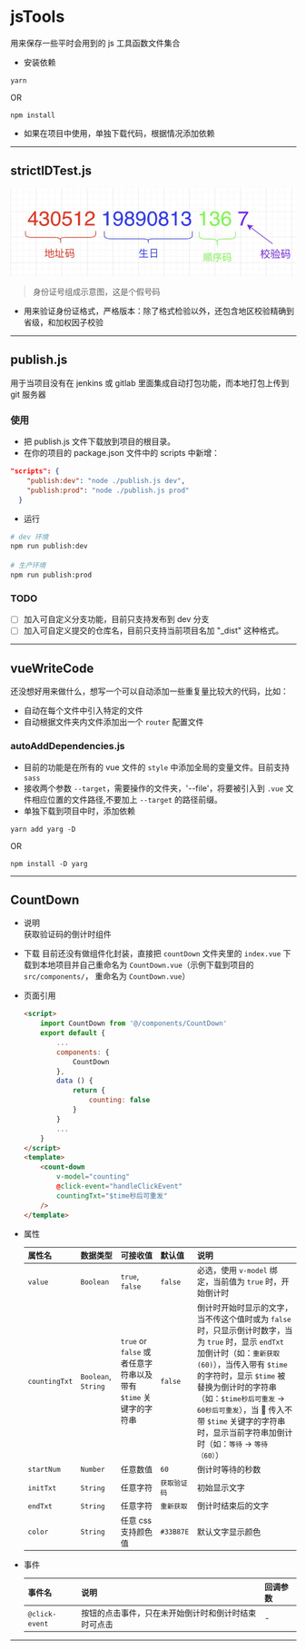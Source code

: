 # jsTools

用来保存一些平时会用到的 js 工具函数文件集合

-   安装依赖

```shell
yarn
```

OR

```shell
npm install
```

-   如果在项目中使用，单独下载代码，根据情况添加依赖

---

## strictIDTest.js

![idNum](./images/id.jpg)

> 身份证号组成示意图，这是个假号码

-   用来验证身份证格式，严格版本：除了格式检验以外，还包含地区校验精确到省级，和加权因子校验

---

## publish.js

用于当项目没有在 jenkins 或 gitlab 里面集成自动打包功能，而本地打包上传到 git 服务器

### 使用

-   把 publish.js 文件下载放到项目的根目录。
-   在你的项目的 package.json 文件中的 scripts 中新增：

```json
"scripts": {
    "publish:dev": "node ./publish.js dev",
    "publish:prod": "node ./publish.js prod"
  }
```

-   运行

```bash
# dev 环境
npm run publish:dev

# 生产环境
npm run publish:prod
```

### TODO

-   [ ] 加入可自定义分支功能，目前只支持发布到 dev 分支
-   [ ] 加入可自定义提交的仓库名，目前只支持当前项目名加 "\_dist" 这种格式。

---

## vueWriteCode

还没想好用来做什么，想写一个可以自动添加一些重复量比较大的代码，比如：

-   自动在每个文件中引入特定的文件
-   自动根据文件夹内文件添加出一个 `router` 配置文件

### autoAddDependencies.js

-   目前的功能是在所有的 vue 文件的 `style` 中添加全局的变量文件。目前支持 `sass`
-   接收两个参数 `--target`，需要操作的文件夹，'--file'，将要被引入到 `.vue` 文件相应位置的文件路径,不要加上 `--target` 的路径前缀。
-   单独下载到项目中时，添加依赖

```shell
yarn add yarg -D
```

OR

```shell
npm install -D yarg
```

---

## CountDown

-   说明  
     获取验证码的倒计时组件

-   下载
  目前还没有做组件化封装，直接把 `countDown` 文件夹里的 `index.vue` 下载到本地项目并自己重命名为 `CountDown.vue`（示例下载到项目的 `src/components/`， 重命名为  `CountDown.vue`）
*   页面引用
    ```html
    <script>
        import CountDown from '@/components/CountDown'
        export default {
            ...
            components: {
                CountDown
            },
            data () {
                return {
                    counting: false
                }
            }
            ...
        }
    </script>
    <template>
        <count-down
            v-model="counting"
            @click-event="handleClickEvent"
            countingTxt="$time秒后可重发"
        />
    </template>
    ```
*   属性   

     | 属性名 | 数据类型 | 可接收值 | 默认值 | 说明 |
    | ----- | ------ | ------ | ----- | --- |
    | `value` | `Boolean` | `true`, `false` | `false` | 必选，使用 `v-model` 绑定，当前值为 `true` 时，开始倒计时 |
    | `countingTxt` | `Boolean`, `String` | `true` or `false` 或者任意字符串以及带有 `$time` 关键字的字符串 | `false` | 倒计时开始时显示的文字，当不传这个值时或为 `false` 时，只显示倒计时数字，当为 `true` 时，显示 `endTxt` 加倒计时（如：`重新获取(60)`），当传入带有 `$time` 的字符时，显示 `$time` 被替换为倒计时的字符串（如：`$time秒后可重发` -> `60秒后可重发`），当  传入不带 `$time` 关键字的字符串时，显示当前字符串加倒计时（如：`等待` -> `等待（60）`） |
    | `startNum` | `Number` | 任意数值 | `60` | 倒计时等待的秒数 |
    | `initTxt` | `String` | 任意字符 | `获取验证码` | 初始显示文字 |
    | `endTxt` | `String` | 任意字符 | `重新获取` | 倒计时结束后的文字 |
    | `color` | `String` | 任意 css 支持颜色值 | `#33B87E` | 默认文字显示颜色 |

-   事件  

    | 事件名 | 说明 | 回调参数 |
    | ----- | --- | ------- |
    | `@click-event` | 按钮的点击事件，只在未开始倒计时和倒计时结束时可点击 | - |

---
